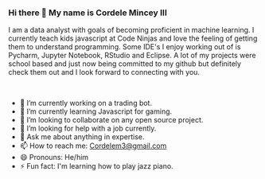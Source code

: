 ### Hi there 👋 My name is Cordele Mincey III

I am a data analyst with goals of becoming proficient in machine learning. I currently teach kids javascript at Code Ninjas and love the feeling of getting them to understand programming. Some IDE's I enjoy working out of is Pycharm, Jupyter Notebook, RStudio and Eclipse. A lot of my projects were school based and just now being committed to my github but definitely check them out and I look forward to connecting with you.

<br />

<!--
**cmincey3/cmincey3** is a ✨ _special_ ✨ repository because its `README.md` (this file) appears on your GitHub profile.

Here are some ideas to get you started:

-->
- 🔭 I’m currently working on a trading bot.
- 🌱 I’m currently learning Javascript for gaming.
- 👯 I’m looking to collaborate on any open source project.
- 🤔 I’m looking for help with a job currently.
- 💬 Ask me about anything in expertise.
- 📫 How to reach me: Cordelem3@gmail.com
- 😄 Pronouns: He/him
- ⚡ Fun fact: I'm learning how to play jazz piano.

